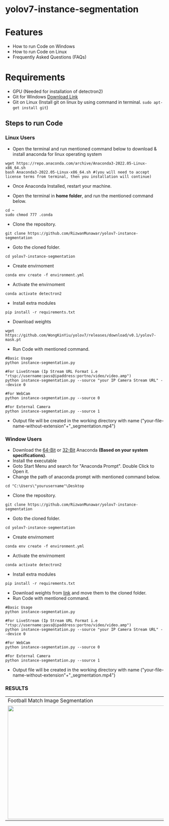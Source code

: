 # yolov7-instance-segmentation

# Features
- How to run Code on Windows
- How to run Code on Linux
- Frequently Asked Questions (FAQs)

# Requirements
- GPU (Needed for installation of detectron2)
- Git for Windows <a href="https://git-scm.com/download/win">Download Link</a>  
- Git on Linux (Install git on linux by using command in terminal. ```sudo apt-get install git```)

## Steps to run Code

### Linux Users
- Open the terminal and run mentioned command below to download & install anaconda for linux operating system
```
wget https://repo.anaconda.com/archive/Anaconda3-2022.05-Linux-x86_64.sh
bash Anaconda3-2022.05-Linux-x86_64.sh #(you will need to accept license terms from terminal, then you installation will continue)
```
- Once Anaconda Installed, restart your machine.

- Open the terminal in <B>home folder</B>, and run the mentioned command below.
```
cd ~
sudo chmod 777 .conda
```
- Clone the repository.
```
git clone https://github.com/RizwanMunawar/yolov7-instance-segmentation
```
- Goto the cloned folder.
```
cd yolov7-instance-segmentation
```
- Create envirnoment
```
conda env create -f environment.yml
```
- Activate the envirnoment
```
conda activate detectron2
```
- Install extra modules
```
pip install -r requirements.txt
```
- Download weights
```
wget https://github.com/WongKinYiu/yolov7/releases/download/v0.1/yolov7-mask.pt
```
- Run Code with mentioned command.
```
#Basic Usage
python instance-segmentation.py

#For LiveStream (Ip Stream URL Format i.e "rtsp://username:pass@ipaddress:portno/video/video.amp")
python instance-segmentation.py --source "your IP Camera Stream URL" --device 0

#For WebCam
python instance-segmentation.py --source 0

#For External Camera
python instance-segmentation.py --source 1
```
- Output file will be created in the working directory with name ("your-file-name-without-extension"+"_segmentation.mp4")

### Window Users
- Download the <a href="https://repo.anaconda.com/archive/Anaconda3-2022.05-Windows-x86_64.exe">64-Bit</a> or <a href="https://repo.anaconda.com/archive/Anaconda3-2022.05-Windows-x86.exe">32-Bit</a> Anaconda <B>(Based on your system specifications)</B>.
- Install the executable
- Goto Start Menu and search for "Anaconda Prompt". Double Click to Open it.
- Change the path of anaconda prompt with mentioned command below.
```
cd "C:\Users\"yourusername"\Desktop
```
- Clone the repository.
```
git clone https://github.com/RizwanMunawar/yolov7-instance-segmentation
```
- Goto the cloned folder.
```
cd yolov7-instance-segmentation
```
- Create envirnoment
```
conda env create -f environment.yml
```
- Activate the envirnoment
```
conda activate detectron2
```
- Install extra modules
```
pip install -r requirements.txt
```
- Download weights from <a href="https://github.com/WongKinYiu/yolov7/releases/download/v0.1/yolov7-mask.pt">link</a> and move them to the cloned folder.
- Run Code with mentioned command.
```
#Basic Usage
python instance-segmentation.py

#For LiveStream (Ip Stream URL Format i.e "rtsp://username:pass@ipaddress:portno/video/video.amp")
python instance-segmentation.py --source "your IP Camera Stream URL" --device 0

#For WebCam
python instance-segmentation.py --source 0

#For External Camera
python instance-segmentation.py --source 1
```
- Output file will be created in the working directory with name ("your-file-name-without-extension"+"_segmentation.mp4")

### RESULTS
<table>
  <tr>
    <td>Football Match Image Segmentation</td>
     <td>Cricket Match Image Segmentation</td>
     </tr>
  <tr>
    <td><img src="https://user-images.githubusercontent.com/62513924/185704342-59cb9bce-6be1-432b-90fc-2064feed4a67.png" width=640 height=360></td>
    <td><img src="https://user-images.githubusercontent.com/62513924/185706834-19ee1c9f-de91-439d-bba3-6b05c00be226.png" width=640 height=360></td>
  </tr>
 </table>
 

